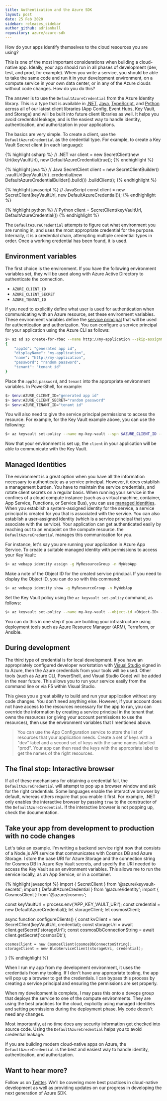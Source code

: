 ```yaml
---
title: Authentication and the Azure SDK
layout: post
date: 25 Feb 2020
sidebar: releases_sidebar
author_github: adrianhall
repository: azure/azure-sdk
---
```


How do your apps identify themselves to the cloud resources you are using?  

This is one of the most important considerations when building a cloud-native app.  Ideally, your app should run in all phases of development (dev, test, and prod, for example).  When you write a service, you should be able to take the same code and run it in your development environment, on a compute service in your own data center, or in any of the Azure clouds without code changes.  How do you do this?

The answer is to use the `DefaultAzureCredential` from the Azure Identity library.  This is a type that is available in [.NET](https://azuresdkdocs.blob.core.windows.net/$web/dotnet/Azure.Identity/1.1.1/api/index.html), [Java](https://azuresdkdocs.blob.core.windows.net/$web/java/azure-identity/1.1.0-beta.1/index.html), [TypeScript](https://azuresdkdocs.blob.core.windows.net/$web/javascript/azure-identity/1.0.2/index.html), and [Python](https://azuresdkdocs.blob.core.windows.net/$web/python/azure-identity/1.3.0/index.html) across all of our latest client libraries (App Config, Event Hubs, Key Vault, and Storage) and will be built into future client libraries as well.  It helps you avoid credential leakage, and is the easiest way to handle identity, authentication, and authorization in your applications.

The basics are very simple.  To create a client, use the `DefaultAzureCredential` as the credential type.  For example, to create a Key Vault Secret client (in each language):

{% highlight csharp %}
// .NET
var client = new SecretClient(new Uri(keyVaultUrl), new DefaultAzureCredential(true));
{% endhighlight %}


{% highlight java %}
// Java
SecretClient client = new SecretClientBuilder()
        .vaultUrl(keyVaultUrl)
        .credential(new DefaultAzureCredentialBuilder().build())
        .buildClient();
{% endhighlight %}

{% highlight javascript %}
// JavaScript
const client = new SecretClient(keyVaultUrl, new DefaultAzureCredential());
{% endhighlight %}

{% highlight python %}
// Python
client = SecretClient(keyVaultUrl, DefaultAzureCredential())
{% endhighlight %}

The `DefaultAzureCredential` attempts to figure out what environment you are running in, and uses the most appropriate credential for the purpose.  Internally, it is a credential chain, attempting multiple credential types in order.  Once a working credential has been found, it is used.

## Environment variables

The first choice is the environment.  If you have the following environment variables set, they will be used along with Azure Active Directory to authenticate the connection.

* `AZURE_CLIENT_ID`
* `AZURE_CLIENT_SECRET`
* `AZURE_TENANT_ID`

If you need to explicitly define what user is used for authentication when communicating with an Azure resource, set these environment variables.  These environment variables define the [service principal](https://docs.microsoft.com/en-us/azure/active-directory/develop/app-objects-and-service-principals) that will be used for authentication and authorization.  You can configure a service principal for your application using the Azure CLI as follows:

```bash
$> az ad sp create-for-rbac --name http://my-application --skip-assignment
{
    "appId": "generated app id",
    "displayName": "my-application",
    "name": "http://my-application",
    "password": "random password",
    "tenant": "tenant id"
}
```

Place the `appId`, `password`, and `tenant` into the appropriate environment variables.  In PowerShell, for example:

```bash
$> $env:AZURE_CLIENT_ID="generated app id"
$> $env:AZURE_CLIENT_SECRET="random password"
$> $env:AZURE_TENANT_ID="tenant id"
```

You will also need to give the service principal permissions to access the resource.  For example, for the Key Vault example above, you can use the following:

```bash
$> az keyvault set-policy --name my-key-vault --spn $AZURE_CLIENT_ID --secret-permissions get list
```

Now that your environment is set up, the `client` in your application will be able to communicate with the Key Vault.

## Managed Identities

The environment is a great option when you have all the information necessary to authenticate as a service principal.  However, it does establish a management burden.  You have to maintain the service credentials, and rotate client secrets on a regular basis.  When running your service in the confines of a cloud compute instance (such as a virtual machine, container, App Service, Functions, or Service Bus), you can use [managed identities](https://docs.microsoft.com/en-us/azure/active-directory/managed-identities-azure-resources/overview).  When you establish a system-assigned identity for the service, a service principal is created for you that is associated with the service.  You can also establish a user-assigned identity (which is a service principal that you associate with the service).  Your application can get authenticated easily by reaching out to an endpoint on the compute resource.  the `DefaultAzureCredential` manages this communication for you.

For instance, let's say you are running your application in Azure App Service.  To create a suitable managed identity with permissions to access your Key Vault:

```bash
$> az webapp identity assign -g MyResourceGroup -n MyWebApp
```

Make a note of the Object ID for the created service principal.  If you need to display the Object ID, you can do so with this command:

```bash
$> az webapp identity show -g MyResourceGroup -n MyWebApp
```

Set the Key Vault policy using the `az keyvault set-policy` command, as follows:

```bash
$> az keyvault set-policy --name my-key-vault --object-id <Object-ID> --secret-permissions get
```

You can do this in one step if you are building your infrastructure using deployment tools such as Azure Resource Manager (ARM), Terraform, or Ansible.  

## During development

The third type of credential is for local development.  If you have an appropriately configured developer workstation with [Visual Studio](https://visualstudio.com) signed in to Azure, then the Azure credentials from your tools will be used.  Other tools (such as Azure CLI, PowerShell, and Visual Studio Code) will be added in the near future. This allows you to run your service easily from the command line or via F5 within Visual Studio.

This gives you a great ability to build and run your application without any code changes.  You don't need anything else.  However, if your account does not have access to the resources necessary for the app to run, you can override the information by creating a service principal in the tenant that owns the resources (or giving your account permissions to use the resources), then use the environment variables that I mentioned above.

> You can use the App Configuration service to store the list of resources that your application needs.  Create a set of keys with a "dev" label and a second set of keys with the same names labelled "prod".  Your app can then read the keys with the appropriate label to get the names of the right resources.

## The final stop: Interactive browser

If all of these mechanisms for obtaining a credential fail, the `DefaultAzureCredential` will attempt to pop up a browser window and ask for the right credentials. Some languages enable the interactive browser by default, whereas others require that you enable it first.  For example, .NET only enables the interactive browser by passing `true` to the constructor of the `DefaultAzureCredential`. If the interactive browser is not popping up, check the documentation.

## Take your app from development to production with no code changes

Let's take an example.  I'm writing a backend service right now that consists of a Node.js API service that communicates with Cosmos DB and Azure Storage.  I store the base URI for Azure Storage and the connection string for Cosmos DB in Azure Key Vault secrets, and specify the URI needed to access the Key Vault as an environment variables.  This allows me to run the service locally, as an App Service, or in a container.

{% highlight javascript %}
import { SecretClient } from '@azure/keyvault-secrets';
import { DefaultAzureCredential } from '@azure/identity';
import { CosmosClient } from '@azure/cosmos';

const keyVaultUrl = process.env('APP_KEY_VAULT_URI');
const credential = new DefaultAzureCredential();
let storageClient;
let cosmosClient;

async function configureClients() {
    const kvClient = new SecretClient(keyVaultUrl, credential);
    const storageUri = await client.getSecret('storageUri');
    const cosmosDbConnectionString = await client.getSecret('cosmosDb');

    cosmosClient = new CosmosClient(cosmosDbConnectonString);
    storageClient = new BlobServiceClient(storageUri, credential);
}
{% endhighlight %}

When I run my app from my development environment, it uses the credentials from my tooling.  If I don't have any appropriate tooling, the app will pop up a browser to get the credentials.  I can bypass this process by creating a service principal and ensuring the permissions are set properly.

When my development is complete, I may pass this onto a devops group that deploys the service to one of the compute environments.  They are using the best practices for the cloud, explicitly using managed identities and setting permissions during the deployment phase.  My code doesn't need any changes.

Most importantly, at no time does any security information get checked into source code.  Using the `DefaultAzureCredential` helps you to avoid credential leakage.

If you are building modern cloud-native apps on Azure, the `DefaultAzureCredential` is the best and easiest way to handle identity, authentication, and authorization.

## Want to hear more?

Follow us on [Twitter](https://twitter.com/AzureSDK).  We'll be covering more best practices in cloud-native development as well as providing updates on our progress in developing the next generation of Azure SDK.  


